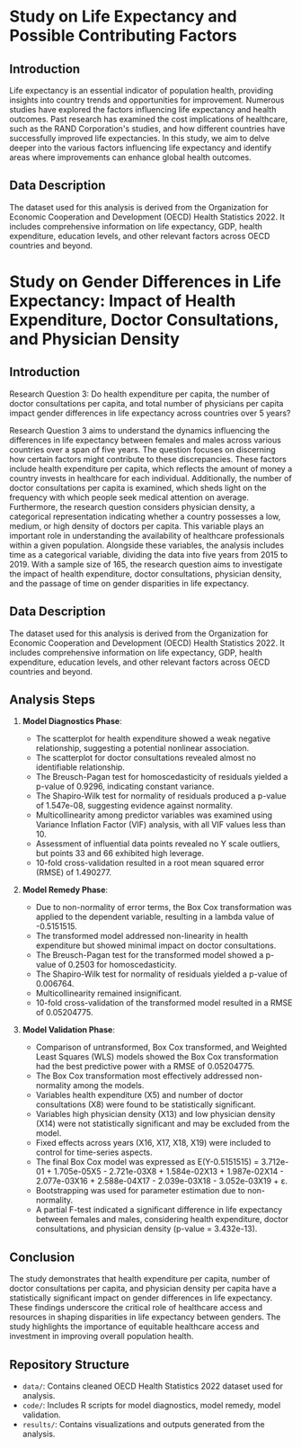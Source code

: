# Study on Life Expectancy and Possible Contributing Factors

## Introduction
Life expectancy is an essential indicator of population health, providing insights into country trends and opportunities for improvement. Numerous studies have explored the factors influencing life expectancy and health outcomes. Past research has examined the cost implications of healthcare, such as the RAND Corporation's studies, and how different countries have successfully improved life expectancies. In this study, we aim to delve deeper into the various factors influencing life expectancy and identify areas where improvements can enhance global health outcomes.

## Data Description
The dataset used for this analysis is derived from the Organization for Economic Cooperation and Development (OECD) Health Statistics 2022. It includes comprehensive information on life expectancy, GDP, health expenditure, education levels, and other relevant factors across OECD countries and beyond.

# Study on Gender Differences in Life Expectancy: Impact of Health Expenditure, Doctor Consultations, and Physician Density

## Introduction
Research Question 3: Do health expenditure per capita, the number of doctor consultations per capita, and total number of physicians per capita impact gender differences in life expectancy across countries over 5 years?

Research Question 3 aims to understand the dynamics influencing the differences in life expectancy between females and males across various countries over a span of five years. The question focuses on discerning how certain factors might contribute to these discrepancies. These factors include health expenditure per capita, which reflects the amount of money a country invests in healthcare for each individual. Additionally, the number of doctor consultations per capita is examined, which sheds light on the frequency with which people seek medical attention on average. Furthermore, the research question considers physician density, a categorical representation indicating whether a country possesses a low, medium, or high density of doctors per capita. This variable plays an important role in understanding the availability of healthcare professionals within a given population. Alongside these variables, the analysis includes time as a categorical variable, dividing the data into five years from 2015 to 2019. With a sample size of 165, the research question aims to investigate the impact of health expenditure, doctor consultations, physician density, and the passage of time on gender disparities in life expectancy.

## Data Description
The dataset used for this analysis is derived from the Organization for Economic Cooperation and Development (OECD) Health Statistics 2022. It includes comprehensive information on life expectancy, GDP, health expenditure, education levels, and other relevant factors across OECD countries and beyond.

## Analysis Steps
1. **Model Diagnostics Phase**:
   - The scatterplot for health expenditure showed a weak negative relationship, suggesting a potential nonlinear association.
   - The scatterplot for doctor consultations revealed almost no identifiable relationship.
   - The Breusch-Pagan test for homoscedasticity of residuals yielded a p-value of 0.9296, indicating constant variance.
   - The Shapiro-Wilk test for normality of residuals produced a p-value of 1.547e-08, suggesting evidence against normality.
   - Multicollinearity among predictor variables was examined using Variance Inflation Factor (VIF) analysis, with all VIF values less than 10.
   - Assessment of influential data points revealed no Y scale outliers, but points 33 and 66 exhibited high leverage.
   - 10-fold cross-validation resulted in a root mean squared error (RMSE) of 1.490277.

2. **Model Remedy Phase**:
   - Due to non-normality of error terms, the Box Cox transformation was applied to the dependent variable, resulting in a lambda value of -0.5151515.
   - The transformed model addressed non-linearity in health expenditure but showed minimal impact on doctor consultations.
   - The Breusch-Pagan test for the transformed model showed a p-value of 0.2503 for homoscedasticity.
   - The Shapiro-Wilk test for normality of residuals yielded a p-value of 0.006764.
   - Multicollinearity remained insignificant.
   - 10-fold cross-validation of the transformed model resulted in a RMSE of 0.05204775.

3. **Model Validation Phase**:
   - Comparison of untransformed, Box Cox transformed, and Weighted Least Squares (WLS) models showed the Box Cox transformation had the best predictive power with a RMSE of 0.05204775.
   - The Box Cox transformation most effectively addressed non-normality among the models.
   - Variables health expenditure (X5) and number of doctor consultations (X8) were found to be statistically significant.
   - Variables high physician density (X13) and low physician density (X14) were not statistically significant and may be excluded from the model.
   - Fixed effects across years (X16, X17, X18, X19) were included to control for time-series aspects.
   - The final Box Cox model was expressed as E(Y-0.5151515) = 3.712e-01 + 1.705e-05X5 - 2.721e-03X8 + 1.584e-02X13 + 1.987e-02X14 - 2.077e-03X16 + 2.588e-04X17 - 2.039e-03X18 - 3.052e-03X19 + ε.
   - Bootstrapping was used for parameter estimation due to non-normality.
   - A partial F-test indicated a significant difference in life expectancy between females and males, considering health expenditure, doctor consultations, and physician density (p-value = 3.432e-13).

## Conclusion
The study demonstrates that health expenditure per capita, number of doctor consultations per capita, and physician density per capita have a statistically significant impact on gender differences in life expectancy. These findings underscore the critical role of healthcare access and resources in shaping disparities in life expectancy between genders. The study highlights the importance of equitable healthcare access and investment in improving overall population health.

## Repository Structure
- `data/`: Contains cleaned OECD Health Statistics 2022 dataset used for analysis.
- `code/`: Includes R scripts for model diagnostics, model remedy, model validation.
- `results/`: Contains visualizations and outputs generated from the analysis.
